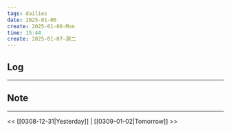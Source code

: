 ```yaml
---
tags: dailies  
date: 2025-01-06
create: 2025-01-06-Mon
time: 15:44
create: 2025-01-07-週二
---
```

## Log
---


## Note
---


<< [[0308-12-31|Yesterday]] | [[0309-01-02|Tomorrow]] >>